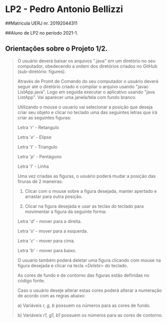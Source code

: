 # LP2 - Pedro Antonio Bellizzi
##Matricula UERJ nr. 20192044311

##Aluno de LP2 no período  2021-1.

## Orientações sobre o Projeto 1/2.

>
>O usuário deverá baixar os arquivos ".java" em um diretório no seu computador, obedecendo a ordem dos diretórios criados no GitHub (sub-diretório: figures).
>
>Através de Promt de Comando do seu computador o usuário deverá seguir até o diretório criado e compilar o arquivo usando "javac ListApp.java".
>Logo em seguida executar o aplicativo usando "java ListApp". Vai aparecer uma janela/tela com fundo branco.
>
>Utilizando o mouse o usuario vai selecionar a posição que deseja criar seu objeto e clicar no teclado uma das seguintes letras que irá criar as seguintes figuras:
>
>Letra '_r_' - Retangulo
>
>Letra '_e_' - Elipse
>
>Letra '_t_' - Triangulo
>
>Letra '_p_' - Pentágono
>
>Letra '_l_' - Linha
>
>Uma vez criadas as figuras, o usuário poderá mudar a posição das firuras de 2 maneiras:
>
>1) Clicar com o mouse sobre a figura desejada, manter apertado e arrastar para outra posição.
>
>2) Clicar na figura desejada e usar as teclas do teclado para movimentar a figura da seguinte forma:
>
>   Letra '_d_' - mover para a direita.
>
>   Letra '_s_' - mover para a esquerda.
>
>   Letra '_c_' - mover para cima.
>
>   Letra '_b_' - mover para baixo.
>
>O usuario também poderá deletar uma figura clicando com mouse na figura desejada e clicar na tecla <_Delete_> do teclado.
>
>As cores de fundo e de contorno das figuras estão definidas no código fonte.
>
>Caso o usuário deseje alterar estas cores poderá alterar a numeração de acordo com as regras abaixo:
> 
>a) Variáveis _r, g, b_ possuem os números para as cores de fundo.
> 
>b) Variáveis _r1, g1, b1_ possuem os números para as cores de contorno.
>

